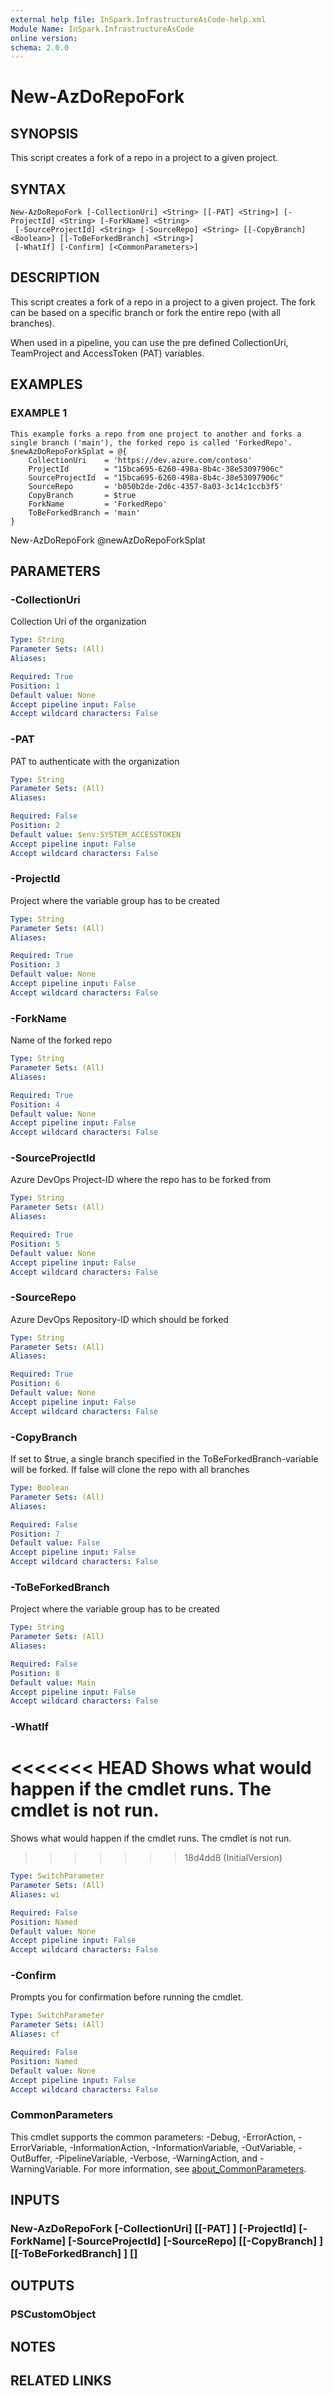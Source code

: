 ```yaml
---
external help file: InSpark.InfrastructureAsCode-help.xml
Module Name: InSpark.InfrastructureAsCode
online version:
schema: 2.0.0
---
```


# New-AzDoRepoFork

## SYNOPSIS
This script creates a fork of a repo in a project to a given project.

## SYNTAX

```
New-AzDoRepoFork [-CollectionUri] <String> [[-PAT] <String>] [-ProjectId] <String> [-ForkName] <String>
 [-SourceProjectId] <String> [-SourceRepo] <String> [[-CopyBranch] <Boolean>] [[-ToBeForkedBranch] <String>]
 [-WhatIf] [-Confirm] [<CommonParameters>]
```

## DESCRIPTION
This script creates a fork of a repo in a project to a given project.
The fork can be based on a specific branch or fork the entire repo (with all branches).

When used in a pipeline, you can use the pre defined CollectionUri, TeamProject and AccessToken (PAT) variables.

## EXAMPLES

### EXAMPLE 1
```
This example forks a repo from one project to another and forks a single branch ('main'), the forked repo is called 'ForkedRepo'.
$newAzDoRepoForkSplat = @{
    CollectionUri    = 'https://dev.azure.com/contoso'
    ProjectId        = "15bca695-6260-498a-8b4c-38e53097906c"
    SourceProjectId  = "15bca695-6260-498a-8b4c-38e53097906c"
    SourceRepo       = 'b050b2de-2d6c-4357-8a03-3c14c1ccb3f5'
    CopyBranch       = $true
    ForkName         = 'ForkedRepo'
    ToBeForkedBranch = 'main'
}
```

New-AzDoRepoFork @newAzDoRepoForkSplat

## PARAMETERS

### -CollectionUri
Collection Uri of the organization

```yaml
Type: String
Parameter Sets: (All)
Aliases:

Required: True
Position: 1
Default value: None
Accept pipeline input: False
Accept wildcard characters: False
```

### -PAT
PAT to authenticate with the organization

```yaml
Type: String
Parameter Sets: (All)
Aliases:

Required: False
Position: 2
Default value: $env:SYSTEM_ACCESSTOKEN
Accept pipeline input: False
Accept wildcard characters: False
```

### -ProjectId
Project where the variable group has to be created

```yaml
Type: String
Parameter Sets: (All)
Aliases:

Required: True
Position: 3
Default value: None
Accept pipeline input: False
Accept wildcard characters: False
```

### -ForkName
Name of the forked repo

```yaml
Type: String
Parameter Sets: (All)
Aliases:

Required: True
Position: 4
Default value: None
Accept pipeline input: False
Accept wildcard characters: False
```

### -SourceProjectId
Azure DevOps Project-ID where the repo has to be forked from

```yaml
Type: String
Parameter Sets: (All)
Aliases:

Required: True
Position: 5
Default value: None
Accept pipeline input: False
Accept wildcard characters: False
```

### -SourceRepo
Azure DevOps Repository-ID which should be forked

```yaml
Type: String
Parameter Sets: (All)
Aliases:

Required: True
Position: 6
Default value: None
Accept pipeline input: False
Accept wildcard characters: False
```

### -CopyBranch
If set to $true, a single branch specified in the ToBeForkedBranch-variable will be forked.
If false will clone the repo with all branches

```yaml
Type: Boolean
Parameter Sets: (All)
Aliases:

Required: False
Position: 7
Default value: False
Accept pipeline input: False
Accept wildcard characters: False
```

### -ToBeForkedBranch
Project where the variable group has to be created

```yaml
Type: String
Parameter Sets: (All)
Aliases:

Required: False
Position: 8
Default value: Main
Accept pipeline input: False
Accept wildcard characters: False
```

### -WhatIf
<<<<<<< HEAD
Shows what would happen if the cmdlet runs.
The cmdlet is not run.
=======
Shows what would happen if the cmdlet runs. The cmdlet is not run.
>>>>>>> 18d4dd8 (InitialVersion)

```yaml
Type: SwitchParameter
Parameter Sets: (All)
Aliases: wi

Required: False
Position: Named
Default value: None
Accept pipeline input: False
Accept wildcard characters: False
```

### -Confirm
Prompts you for confirmation before running the cmdlet.

```yaml
Type: SwitchParameter
Parameter Sets: (All)
Aliases: cf

Required: False
Position: Named
Default value: None
Accept pipeline input: False
Accept wildcard characters: False
```

### CommonParameters
This cmdlet supports the common parameters: -Debug, -ErrorAction, -ErrorVariable, -InformationAction, -InformationVariable, -OutVariable, -OutBuffer, -PipelineVariable, -Verbose, -WarningAction, and -WarningVariable. For more information, see [about_CommonParameters](http://go.microsoft.com/fwlink/?LinkID=113216).

## INPUTS

### New-AzDoRepoFork [-CollectionUri] <String> [[-PAT] <String>] [-ProjectId] <String> [-ForkName] <String> [-SourceProjectId] <String> [-SourceRepo] <String> [[-CopyBranch] <Boolean>] [[-ToBeForkedBranch] <String>] [<CommonParameters>]
## OUTPUTS

### PSCustomObject
## NOTES

## RELATED LINKS
